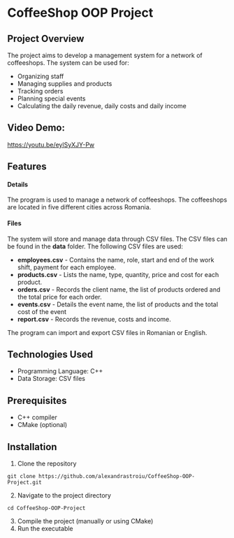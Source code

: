 # CoffeeShop OOP Project

## Project Overview

The project aims to develop a management system for a network of coffeeshops. The system can be used for:
* Organizing staff
* Managing supplies and products
* Tracking orders
* Planning special events
* Calculating the daily revenue, daily costs and daily income

## Video Demo: 
https://youtu.be/eylSyXJY-Pw

## Features

#### Details

The program is used to manage a network of coffeeshops. The coffeeshops are located in five different cities across Romania.

#### Files

The system will store and manage data through CSV files. The CSV files can be found in the **data** folder.
The following CSV files are used:
* **employees.csv** - Contains the name, role, start and end of the work shift, payment for each employee.
* **products.csv** - Lists the name, type, quantity, price and cost for each product.
* **orders.csv** - Records the client name, the list of products ordered and the total price for each order.
* **events.csv** - Details the event name, the list of products and the total cost of the event
* **report.csv** -  Records the revenue, costs and income.

The program can import and export CSV files in Romanian or English.

## Technologies Used

* Programming Language: C++
* Data Storage: CSV files

## Prerequisites

* C++ compiler
* CMake (optional)

## Installation

1. Clone the repository 
```
git clone https://github.com/alexandrastroiu/CoffeeShop-OOP-Project.git
```
2. Navigate to the project directory
```
cd CoffeeShop-OOP-Project
```
3. Compile the project (manually or using CMake)
4. Run the executable